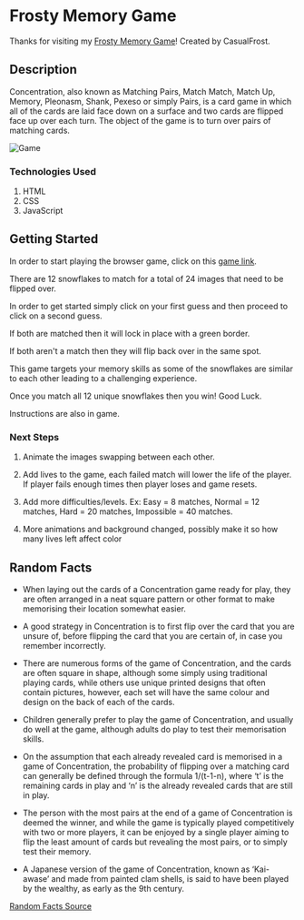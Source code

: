 # Frosty Memory Game

Thanks for visiting my [Frosty Memory Game](https://casualfrost.github.io/Frosty-Memory-Game/)! Created by CasualFrost.

## Description

Concentration, also known as Matching Pairs, Match Match, Match Up, Memory, Pleonasm, Shank, Pexeso or simply Pairs, is a card game in which all of the cards are laid face down on a surface and two cards are flipped face up over each turn. The object of the game is to turn over pairs of matching cards.

![Game](https://i.imgur.com/TIMqELh.png)

### Technologies Used

1. HTML
2. CSS
3. JavaScript

## Getting Started

In order to start playing the browser game, click on this [game link](https://casualfrost.github.io/Frosty-Memory-Game/).

There are 12 snowflakes to match for a total of 24 images that need to be flipped over. 

In order to get started simply click on your first guess and then proceed to click on a second guess. 

If both are matched then it will lock in place with a green border.

If both aren't a match then they will flip back over in the same spot. 

This game targets your memory skills as some of the snowflakes are similar to each other leading to a challenging experience. 

Once you match all 12 unique snowflakes then you win! Good Luck. 

Instructions are also in game.

### Next Steps

1. Animate the images swapping between each other.

2. Add lives to the game, each failed match will lower the life of the player. If player fails enough times then player loses and game resets.

3. Add more difficulties/levels. Ex: Easy = 8 matches, Normal = 12 matches, Hard = 20 matches, Impossible = 40 matches.

4. More animations and background changed, possibly make it so how many lives left affect color

## Random Facts

- When laying out the cards of a Concentration game ready for play, they are often arranged in a neat square pattern or other format to make memorising their location somewhat easier.

- A good strategy in Concentration is to first flip over the card that you are unsure of, before flipping the card that you are certain of, in case you remember incorrectly.

- There are numerous forms of the game of Concentration, and the cards are often square in shape, although some simply using traditional playing cards, while others use unique printed designs that often contain pictures, however, each set will have the same colour and design on the back of each of the cards.

- Children generally prefer to play the game of Concentration, and usually do well at the game, although adults do play to test their memorisation skills.

- On the assumption that each already revealed card is memorised in a game of Concentration, the probability of flipping over a matching card can generally be defined through the formula 1/(t-1-n), where ‘t’ is the remaining cards in play and ‘n’ is the already revealed cards that are still in play.

- The person with the most pairs at the end of a game of Concentration is deemed the winner, and while the game is typically played competitively with two or more players, it can be enjoyed by a single player aiming to flip the least amount of cards but revealing the most pairs, or to simply test their memory.

- A Japanese version of the game of Concentration, known as ‘Kai-awase’ and made from painted clam shells, is said to have been played by the wealthy, as early as the 9th century.

[Random Facts Source](https://www.tenrandomfacts.com/concentration/)